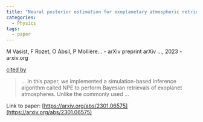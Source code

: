 ```yaml
---
title: "Neural posterior estimation for exoplanetary atmospheric retrieval"
categories:
  - Physics
tags:
  - paper
---
```

M Vasist, F Rozet, O Absil, P Mollière… - arXiv preprint arXiv …, 2023 - arxiv.org

[cited by](None) 

>… In this paper, we implemented a simulation-based inference algorithm called NPE to perform Bayesian retrievals of exoplanet atmospheres. Unlike the commonly used …

Link to paper: [https://arxiv.org/abs/2301.06575](https://arxiv.org/abs/2301.06575)
